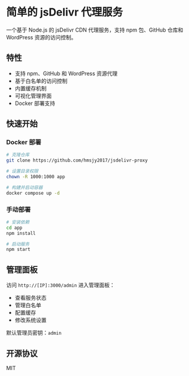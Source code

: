 # 简单的 jsDelivr 代理服务

一个基于 Node.js 的 jsDelivr CDN 代理服务，支持 npm 包、GitHub 仓库和 WordPress 资源的访问控制。

## 特性

- 支持 npm、GitHub 和 WordPress 资源代理
- 基于白名单的访问控制
- 内置缓存机制
- 可视化管理界面
- Docker 部署支持

## 快速开始

### Docker 部署

```bash
# 克隆仓库
git clone https://github.com/hmsjy2017/jsdelivr-proxy

# 设置目录权限
chown -R 1000:1000 app

# 构建并启动容器
docker compose up -d
```

### 手动部署

```bash
# 安装依赖
cd app
npm install

# 启动服务
npm start
```

## 管理面板

访问 `http://[IP]:3000/admin` 进入管理面板：

- 查看服务状态
- 管理白名单
- 配置缓存
- 修改系统设置

默认管理员密钥：`admin`

## 开源协议

MIT
